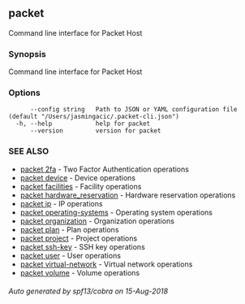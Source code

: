 ## packet

Command line interface for Packet Host

### Synopsis

Command line interface for Packet Host

### Options

```
      --config string   Path to JSON or YAML configuration file (default "/Users/jasmingacic/.packet-cli.json")
  -h, --help            help for packet
      --version         version for packet
```

### SEE ALSO

* [packet 2fa](packet_2fa.md)	 - Two Factor Authentication operations
* [packet device](packet_device.md)	 - Device operations
* [packet facilities](packet_facilities.md)	 - Facility operations
* [packet hardware_reservation](packet_hardware_reservation.md)	 - Hardware reservation operations
* [packet ip](packet_ip.md)	 - IP operations
* [packet operating-systems](packet_operating-systems.md)	 - Operating system operations
* [packet organization](packet_organization.md)	 - Organization operations
* [packet plan](packet_plan.md)	 - Plan operations
* [packet project](packet_project.md)	 - Project operations
* [packet ssh-key](packet_ssh-key.md)	 - SSH key operations
* [packet user](packet_user.md)	 - User operations
* [packet virtual-network](packet_virtual-network.md)	 - Virtual network operations
* [packet volume](packet_volume.md)	 - Volume operations

###### Auto generated by spf13/cobra on 15-Aug-2018
